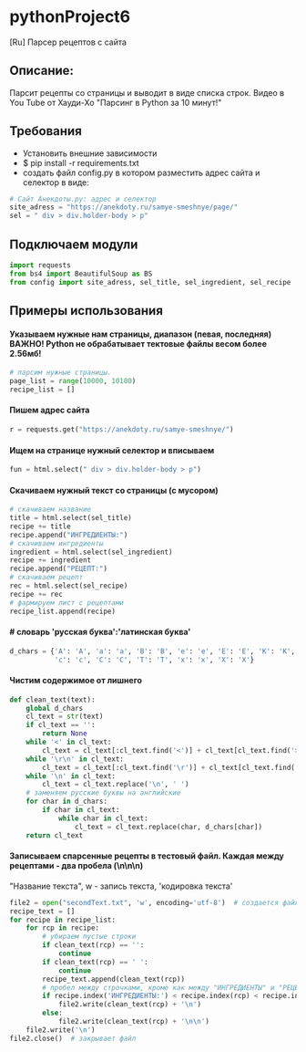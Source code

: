 # pythonProject6

[Ru] Парсер рецептов с сайта

## Описание:

Парсит рецепты со страницы и выводит в виде списка строк. Видео в You Tube от Хауди-Хо "Парсинг в Python за 10 минут!"

## Требования

* Установить внешние зависимости
* $ pip install -r requirements.txt
* создать файл config.py в котором разместить адрес сайта и селектор в виде:

```python
# Сайт Анекдоты.ру: адрес и селектор
site_adress = "https://anekdoty.ru/samye-smeshnye/page/"
sel = " div > div.holder-body > p"
```

## Подключаем модули

```python
import requests
from bs4 import BeautifulSoup as BS
from config import site_adress, sel_title, sel_ingredient, sel_recipe
```

## Примеры использования

#### Указываем нужные нам страницы, диапазон (певая, последняя) ВАЖНО! Python не обрабатывает тектовые файлы весом более 2.56мб!

```python
# парсим нужные страницы. 
page_list = range(10000, 10100)
recipe_list = []
```

#### Пишем адрес сайта

```python
r = requests.get("https://anekdoty.ru/samye-smeshnye/")
```

#### Ищем на странице нужный селектор и вписываем

```python
fun = html.select(" div > div.holder-body > p")
```

#### Скачиваем нужный текст со страницы (с мусором)

```python
# скачиваем название
title = html.select(sel_title)
recipe += title
recipe.append("ИНГРЕДИЕНТЫ:")
# скачиваем ингредиенты
ingredient = html.select(sel_ingredient)
recipe += ingredient
recipe.append("РЕЦЕПТ:")
# скачиваем рецепт
rec = html.select(sel_recipe)
recipe += rec
# фармируем лист с рецептами
recipe_list.append(recipe)
```

#### # словарь 'русская буква':'латинская буква'

```python
d_chars = {'А': 'A', 'а': 'a', 'В': 'B', 'е': 'e', 'Е': 'E', 'К': 'K', 'М': 'M', 'Н': 'H', 'о': 'o', 'О': 'O', 'Р': 'P',
           'с': 'c', 'С': 'C', 'Т': 'T', 'х': 'x', 'Х': 'X'}
```

#### Чистим содержимое от лишнего

```python
def clean_text(text):
    global d_chars
    cl_text = str(text)
    if cl_text == '':
        return None
    while '<' in cl_text:
        cl_text = cl_text[:cl_text.find('<')] + cl_text[cl_text.find('>') + 1:]
    while '\r\n' in cl_text:
        cl_text = cl_text[:cl_text.find('\r')] + cl_text[cl_text.find('\n') + 1:]
    while '\n' in cl_text:
        cl_text = cl_text.replace('\n', ' ')
    # заменяем русские буквы на английские
    for char in d_chars:
        if char in cl_text:
            while char in cl_text:
                cl_text = cl_text.replace(char, d_chars[char])
    return cl_text
```

#### Записываем спарсенные рецепты в тестовый файл. Каждая между рецептами - два пробела (\n\n\n)

"Название текста", w - запись текста, 'кодировка текста'

```python
file2 = open("secondText.txt", 'w', encoding='utf-8')  # создается файл, 'w' - запись файла
recipe_text = []
for recipe in recipe_list:
    for rcp in recipe:
        # убираем пустые строки
        if clean_text(rcp) == '':
            continue
        if clean_text(rcp) == ' ':
            continue
        recipe_text.append(clean_text(rcp))
        # пробел между строчками, кроме как между "ИНГРЕДИЕНТЫ" и "РЕЦЕПТ"
        if recipe.index('ИНГРЕДИЕНТЫ:') < recipe.index(rcp) < recipe.index('РЕЦЕПТ:') - 1:
            file2.write(clean_text(rcp) + '\n')
        else:
            file2.write(clean_text(rcp) + '\n\n')
    file2.write('\n')
file2.close()  # закрывает файл
```